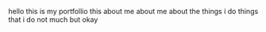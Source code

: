 hello this is my portfollio 
this about me 
about me
about the things i do 
things that i do
not much but okay
